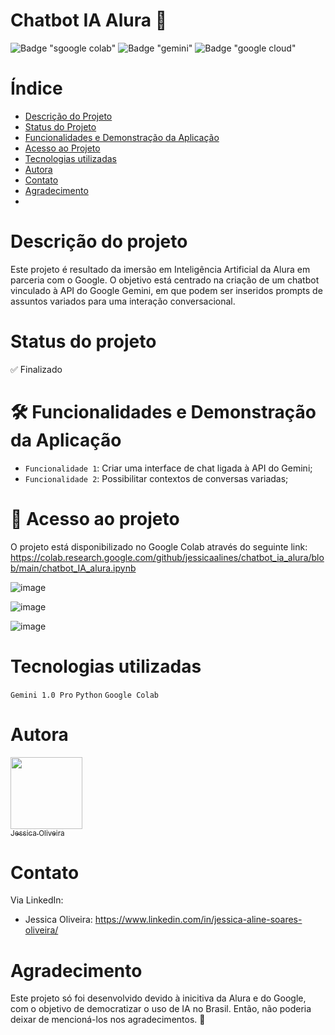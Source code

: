 # Chatbot IA Alura 🤖

![Badge "sgoogle colab"](https://img.shields.io/badge/Colab-F9AB00?style=for-the-badge&logo=googlecolab&color=525252)
![Badge "gemini"](https://img.shields.io/badge/Gemini-8E75B2?style=for-the-badge&logo=googlebard&logoColor=fff)
![Badge "google cloud"](https://img.shields.io/badge/Google_Cloud-4285F4?style=for-the-badge&logo=google-cloud&logoColor=white)

# Índice 

* [Descrição do Projeto](#descrição-do-projeto)
* [Status do Projeto](#status-do-Projeto)
* [Funcionalidades e Demonstração da Aplicação](#funcionalidades-e-demonstração-da-aplicação)
* [Acesso ao Projeto](#acesso-ao-projeto)
* [Tecnologias utilizadas](#tecnologias-utilizadas)
* [Autora](#autores)
* [Contato](#contato)
* [Agradecimento](#agradecimento)
* 

# Descrição do projeto

Este projeto é resultado da imersão em Inteligência Artificial da Alura em parceria com o Google. O objetivo está centrado na criação de um chatbot vinculado à API do Google Gemini, em que podem ser inseridos prompts de assuntos variados para uma interação conversacional. 


# Status do projeto

✅ Finalizado


# 🛠️ Funcionalidades e Demonstração da Aplicação

- `Funcionalidade 1`: Criar uma interface de chat ligada à API do Gemini;
- `Funcionalidade 2`: Possibilitar contextos de conversas variadas;


# 📁 Acesso ao projeto

O projeto está disponibilizado no Google Colab através do seguinte link: https://colab.research.google.com/github/jessicaalines/chatbot_ia_alura/blob/main/chatbot_IA_alura.ipynb

![image](https://github.com/jessicaalines/chatbot_ia_alura/assets/97490698/dbe7e53d-b86e-4fe0-b2ab-b49cfd5dac3b)

![image](https://github.com/jessicaalines/chatbot_ia_alura/assets/97490698/731dc9de-a628-4d0b-9d1c-d3002fb94f22)

![image](https://github.com/jessicaalines/chatbot_ia_alura/assets/97490698/c131b331-a21b-42ab-bd23-ad4a0003abef)



# Tecnologias utilizadas

``` Gemini 1.0 Pro ```
``` Python ```
``` Google Colab ```


# Autora

[<img loading="lazy" src="https://avatars.githubusercontent.com/u/97490698?v=4" width=115><br><sub>Jessica Oliveira</sub>](https://github.com/jessicaalines) 


# Contato

Via LinkedIn:

* Jessica Oliveira: https://www.linkedin.com/in/jessica-aline-soares-oliveira/


# Agradecimento

Este projeto só foi desenvolvido devido à inicitiva da Alura e do Google, com o objetivo de democratizar o uso de IA no Brasil. Então, não poderia deixar de mencioná-los nos agradecimentos. 💙




